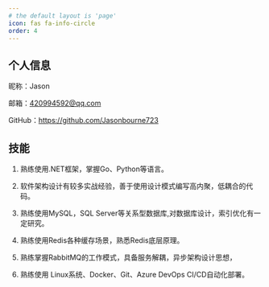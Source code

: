 ```yaml
---
# the default layout is 'page'
icon: fas fa-info-circle
order: 4
---
```


## 个人信息

昵称：Jason

邮箱：420994592@qq.com

GitHub：https://github.com/Jasonbourne723

## 技能

1. 熟练使用.NET框架，掌握Go、Python等语言。

2. 软件架构设计有较多实战经验，善于使用设计模式编写高内聚，低耦合的代码。
3. 熟练使用MySQL，SQL Server等关系型数据库,对数据库设计，索引优化有一定研究。
4. 熟练使用Redis各种缓存场景，熟悉Redis底层原理。
5. 熟练掌握RabbitMQ的工作模式，具备服务解耦，异步架构设计思想，
6. 熟练使用 Linux系统、Docker、Git、Azure DevOps CI/CD自动化部署。

